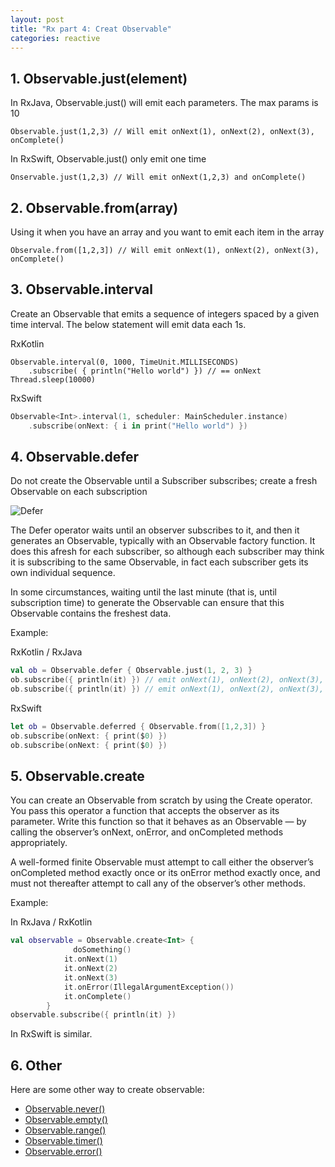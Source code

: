 ```yaml
---
layout: post
title: "Rx part 4: Creat Observable"
categories: reactive
---
```


## 1. Observable.just(element)
In RxJava, Observable.just() will emit each parameters. The max params is 10

```
Observable.just(1,2,3) // Will emit onNext(1), onNext(2), onNext(3), onComplete()
```

In RxSwift, Observable.just() only emit one time

```
Onservable.just(1,2,3) // Will emit onNext(1,2,3) and onComplete()
```

## 2. Observable.from(array)
Using it when you have an array and you want to emit each item in the array

```
Observale.from([1,2,3]) // Will emit onNext(1), onNext(2), onNext(3), onComplete()
```

## 3. Observable.interval
Create an Observable that emits a sequence of integers spaced by a given time interval.
The below statement will emit data each 1s.

RxKotlin

```
Observable.interval(0, 1000, TimeUnit.MILLISECONDS)
	.subscribe( { println("Hello world") }) // == onNext
Thread.sleep(10000)
```

RxSwift

```swift
Observable<Int>.interval(1, scheduler: MainScheduler.instance)
    .subscribe(onNext: { i in print("Hello world") })
```

## 4. Observable.defer
Do not create the Observable until a Subscriber subscribes; create a fresh Observable on each subscription

![Defer](http://reactivex.io/documentation/operators/images/defer.c.png)

The Defer operator waits until an observer subscribes to it, and then it generates an Observable, typically with an Observable factory function. It does this afresh for each subscriber, so although each subscriber may think it is subscribing to the same Observable, in fact each subscriber gets its own individual sequence.

In some circumstances, waiting until the last minute (that is, until subscription time) to generate the Observable can ensure that this Observable contains the freshest data.

Example:

RxKotlin / RxJava

```kotlin
val ob = Observable.defer { Observable.just(1, 2, 3) }
ob.subscribe({ println(it) }) // emit onNext(1), onNext(2), onNext(3), onComplete() 
ob.subscribe({ println(it) }) // emit onNext(1), onNext(2), onNext(3), onComplete()
```

RxSwift

```swift
let ob = Observable.deferred { Observable.from([1,2,3]) }
ob.subscribe(onNext: { print($0) })
ob.subscribe(onNext: { print($0) })

```

## 5. Observable.create
You can create an Observable from scratch by using the Create operator. You pass this operator a function that accepts the observer as its parameter. Write this function so that it behaves as an Observable — by calling the observer’s onNext, onError, and onCompleted methods appropriately.

A well-formed finite Observable must attempt to call either the observer’s onCompleted method exactly once or its onError method exactly once, and must not thereafter attempt to call any of the observer’s other methods.

Example:

In RxJava / RxKotlin

```kotlin
val observable = Observable.create<Int> {
			  doSomething()
            it.onNext(1)
            it.onNext(2)
            it.onNext(3)
            it.onError(IllegalArgumentException())
            it.onComplete()
        }
observable.subscribe({ println(it) })

```

In RxSwift is similar.


## 6. Other
Here are some other way to create observable:

- [Observable.never()](http://reactivex.io/RxJava/javadoc/rx/Observable.html#never())
- [Observable.empty()](http://reactivex.io/RxJava/javadoc/rx/Observable.html#empty())
- [Observable.range()](http://reactivex.io/RxJava/javadoc/rx/Observable.html#range(int,%20int))
- [Observable.timer()](http://reactivex.io/RxJava/javadoc/rx/Observable.html#timer(long,%20java.util.concurrent.TimeUnit))
- [Observable.error()](http://reactivex.io/RxJava/javadoc/rx/Observable.html#error(java.lang.Throwable))
